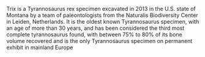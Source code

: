 Trix is a Tyrannosaurus rex specimen excavated in 2013 in the U.S. state of Montana by a team of paleontologists from the Naturalis Biodiversity Center in Leiden, Netherlands. It is the oldest known Tyrannosaurus specimen, with an age of more than 30 years, and has been considered the third most complete tyrannosaurus found, with between 75% to 80% of its bone volume recovered and is the only Tyrannosaurus specimen on permanent exhibit in mainland Europe
